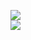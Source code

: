 [![](https://img.shields.io/badge/Made%20With-Github%20Spray-lightgrey.svg?style=for-the-badge&logo=github)](https://github.com/Annihil/github-spray#1425)  
[![](https://i.imgur.com/2DrTn0Z.gif)](https://github.com/Annihil/github-spray)